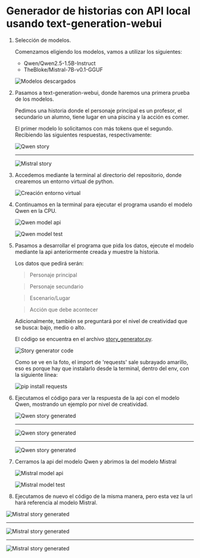 # Generador de historias con API local usando text-generation-webui

1. Selección de modelos.

   Comenzamos eligiendo los modelos, vamos a utilizar los siguientes:

   * Qwen/Qwen2.5-1.5B-Instruct
   * TheBloke/Mistral-7B-v0.1-GGUF
   
   ![Modelos descargados](images/models.png)

2. Pasamos a text-generation-webui, donde haremos una primera prueba de los modelos.
   
   Pedimos una historia donde el personaje principal es un profesor, el secundario un alumno, tiene lugar en una piscina y la acción es comer.

   El primer modelo lo solicitamos con más tokens que el segundo. Recibiendo las siguientes respuestas, respectivamente:

   ![Qwen story](images/qwen_story.png)

   ---

   ![Mistral story](images/mistral_story.png)

3. Accedemos mediante la terminal al directorio del repositorio, donde crearemos un entorno virtual de python.

   ![Creación entorno virtual](images/env_terminal.png)

4. Continuamos en la terminal para ejecutar el programa usando el modelo Qwen en la CPU.

   ![Qwen model api](images/qwen_api.png)
   
   ![Qwen model test](images/qwen_api_test.png)
   
5. Pasamos a desarrollar el programa que pida los datos, ejecute el modelo mediante la api anteriormente creada y muestre la historia.

   Los datos que pedirá serán:

      > Personaje principal
      
      > Personaje secundario
      
      > Escenario/Lugar
      
      > Acción que debe acontecer

   Adicionalmente, también se preguntará por el nivel de creatividad que se busca: bajo, medio o alto.

   El código se encuentra en el archivo [story_generator.py](story_generator.py).

   ![Story generator code](images/story_generator.png)

   Como se ve en la foto, el import de 'requests' sale subrayado amarillo, eso es porque hay que instalarlo desde la terminal, dentro del env, con la siguiente línea:

   ![pip install requests](images/requests_installed.png)

7. Ejecutamos el código para ver la respuesta de la api con el modelo Qwen, mostrando un ejemplo por nivel de creatividad.

   ![Qwen story generated](images/qwen_story_high.png)

   ---
   
   ![Qwen story generated](images/qwen_story_medium.png)

   ---

   ![Qwen story generated](images/qwen_story_low.png)

9. Cerramos la api del modelo Qwen y abrimos la del modelo Mistral
   
   ![Mistral model api](images/mistral_api.png)

   ![Mistral model test](images/mistral_api_test.png)

10. Ejecutamos de nuevo el código de la misma manera, pero esta vez la url hará referencia al modelo Mistral.

   ![Mistral story generated](images/mistral_story_high.png)

   ---
   
   ![Mistral story generated](images/mistral_story_medium.png)

   ---

   ![Mistral story generated](images/mistral_story_low.png)
   
